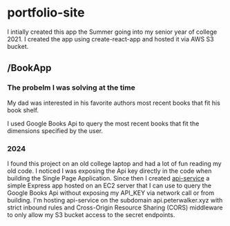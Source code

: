 # portfolio-site

I intially created this app the Summer going into my senior year of college 2021. I created the app using create-react-app and hosted it via AWS S3 bucket.

## /BookApp

### The probelm I was solving at the time

My dad was interested in his favorite authors most recent books that fit his book shelf.

I used Google Books Api to query the most recent books that fit the dimensions specified by the user.

### 2024

I found this project on an old college laptop and had a lot of fun reading my old code.
I noticed I was exposing the Api key directly in the code when building the Single Page Application.
Since then I created [api-service](https://github.com/petertimwalker/api-service) a simple Express app hosted on an EC2 server that I can use to query the Google Books Api without exposing my API_KEY via network call or from building.
I'm hosting api-service on the subdomain api.peterwalker.xyz with strict inbound rules and Cross-Origin Resource Sharing (CORS) middleware to only allow my S3 bucket access to the secret endpoints.
